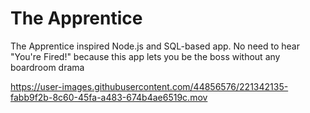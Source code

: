 # The Apprentice
The Apprentice inspired Node.js and SQL-based app. No need to hear "You're Fired!" because this app lets you be the boss without any boardroom drama

https://user-images.githubusercontent.com/44856576/221342135-fabb9f2b-8c60-45fa-a483-674b4ae6519c.mov

